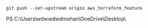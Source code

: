 
    git push --set-upstream origin aws_terraform_feature

PS C:\Users\wdwwdwdmohan\OneDrive\Desktop\